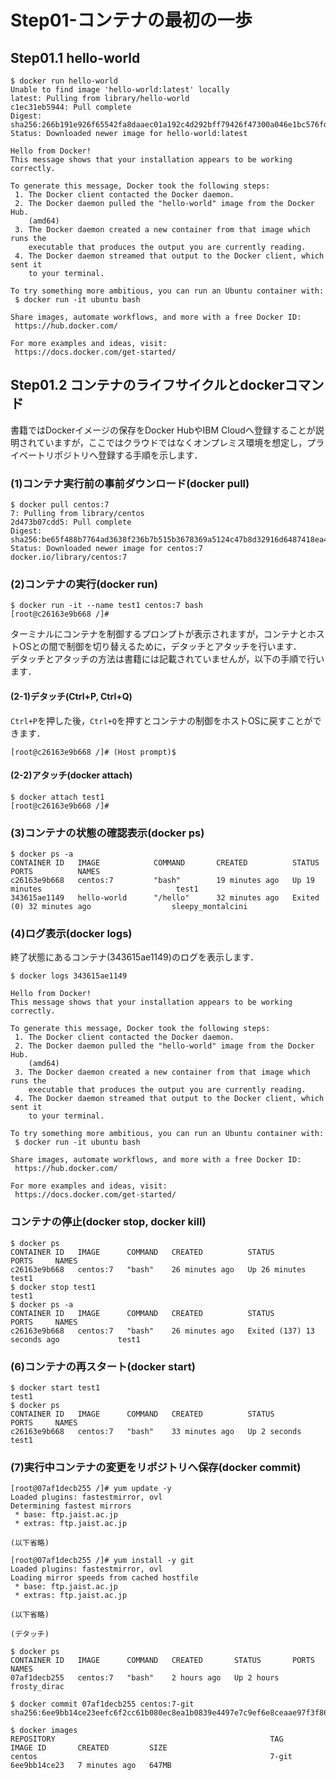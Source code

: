 # Step01-コンテナの最初の一歩

## Step01.1 hello-world

```
$ docker run hello-world
Unable to find image 'hello-world:latest' locally
latest: Pulling from library/hello-world
c1ec31eb5944: Pull complete
Digest: sha256:266b191e926f65542fa8daaec01a192c4d292bff79426f47300a046e1bc576fd
Status: Downloaded newer image for hello-world:latest

Hello from Docker!
This message shows that your installation appears to be working correctly.

To generate this message, Docker took the following steps:
 1. The Docker client contacted the Docker daemon.
 2. The Docker daemon pulled the "hello-world" image from the Docker Hub.
    (amd64)
 3. The Docker daemon created a new container from that image which runs the
    executable that produces the output you are currently reading.
 4. The Docker daemon streamed that output to the Docker client, which sent it
    to your terminal.

To try something more ambitious, you can run an Ubuntu container with:
 $ docker run -it ubuntu bash

Share images, automate workflows, and more with a free Docker ID:
 https://hub.docker.com/

For more examples and ideas, visit:
 https://docs.docker.com/get-started/
```

## Step01.2 コンテナのライフサイクルとdockerコマンド

書籍ではDockerイメージの保存をDocker HubやIBM Cloudへ登録することが説明されていますが，ここではクラウドではなくオンプレミス環境を想定し，プライベートリポジトリへ登録する手順を示します．

### (1)コンテナ実行前の事前ダウンロード(docker pull)

```
$ docker pull centos:7
7: Pulling from library/centos
2d473b07cdd5: Pull complete
Digest: sha256:be65f488b7764ad3638f236b7b515b3678369a5124c47b8d32916d6487418ea4
Status: Downloaded newer image for centos:7
docker.io/library/centos:7
```

### (2)コンテナの実行(docker run)

```
$ docker run -it --name test1 centos:7 bash
[root@c26163e9b668 /]# 
```

ターミナルにコンテナを制御するプロンプトが表示されますが，コンテナとホストOSとの間で制御を切り替えるために，デタッチとアタッチを行います．  
デタッチとアタッチの方法は書籍には記載されていませんが，以下の手順で行います．

#### (2-1)デタッチ(Ctrl+P, Ctrl+Q)

`Ctrl+P`を押した後，`Ctrl+Q`を押すとコンテナの制御をホストOSに戻すことができます．

```
[root@c26163e9b668 /]# (Host prompt)$ 
```

#### (2-2)アタッチ(docker attach)

```
$ docker attach test1
[root@c26163e9b668 /]#
```

### (3)コンテナの状態の確認表示(docker ps)

```
$ docker ps -a
CONTAINER ID   IMAGE            COMMAND       CREATED          STATUS                      PORTS          NAMES
c26163e9b668   centos:7         "bash"        19 minutes ago   Up 19 minutes                              test1
343615ae1149   hello-world      "/hello"      32 minutes ago   Exited (0) 32 minutes ago                  sleepy_montalcini
```

### (4)ログ表示(docker logs)

終了状態にあるコンテナ(343615ae1149)のログを表示します．

```
$ docker logs 343615ae1149

Hello from Docker!
This message shows that your installation appears to be working correctly.

To generate this message, Docker took the following steps:
 1. The Docker client contacted the Docker daemon.
 2. The Docker daemon pulled the "hello-world" image from the Docker Hub.
    (amd64)
 3. The Docker daemon created a new container from that image which runs the
    executable that produces the output you are currently reading.
 4. The Docker daemon streamed that output to the Docker client, which sent it
    to your terminal.

To try something more ambitious, you can run an Ubuntu container with:
 $ docker run -it ubuntu bash

Share images, automate workflows, and more with a free Docker ID:
 https://hub.docker.com/

For more examples and ideas, visit:
 https://docs.docker.com/get-started/
```

### コンテナの停止(docker stop, docker kill)

```
$ docker ps
CONTAINER ID   IMAGE      COMMAND   CREATED          STATUS          PORTS     NAMES
c26163e9b668   centos:7   "bash"    26 minutes ago   Up 26 minutes             test1
$ docker stop test1
test1
$ docker ps -a
CONTAINER ID   IMAGE      COMMAND   CREATED          STATUS                        PORTS     NAMES
c26163e9b668   centos:7   "bash"    26 minutes ago   Exited (137) 13 seconds ago             test1
```

### (6)コンテナの再スタート(docker start)

```
$ docker start test1
test1
$ docker ps
CONTAINER ID   IMAGE      COMMAND   CREATED          STATUS         PORTS     NAMES
c26163e9b668   centos:7   "bash"    33 minutes ago   Up 2 seconds             test1
```

### (7)実行中コンテナの変更をリポジトリへ保存(docker commit)

```
[root@07af1decb255 /]# yum update -y
Loaded plugins: fastestmirror, ovl
Determining fastest mirrors
 * base: ftp.jaist.ac.jp
 * extras: ftp.jaist.ac.jp

(以下省略)

[root@07af1decb255 /]# yum install -y git
Loaded plugins: fastestmirror, ovl
Loading mirror speeds from cached hostfile
 * base: ftp.jaist.ac.jp
 * extras: ftp.jaist.ac.jp

(以下省略)

(デタッチ)

$ docker ps
CONTAINER ID   IMAGE      COMMAND   CREATED       STATUS       PORTS     NAMES
07af1decb255   centos:7   "bash"    2 hours ago   Up 2 hours             frosty_dirac

$ docker commit 07af1decb255 centos:7-git
sha256:6ee9bb14ce23eefc6f2cc61b080ec8ea1b0839e4497e7c9ef6e8ceaae97f3f86

$ docker images
REPOSITORY                                                TAG                       IMAGE ID       CREATED         SIZE
centos                                                    7-git                     6ee9bb14ce23   7 minutes ago   647MB
```
